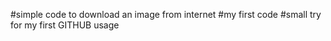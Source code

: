 #simple code to download an image from internet
#my first code
#small try for my first GITHUB usage 
